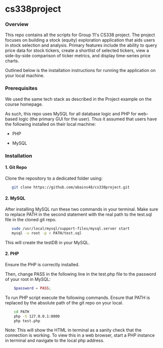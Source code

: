 # cs338project

### Overview

This repo contains all the scripts for Group 11's CS338 project. The project focuses on building a stock (equity) exploration application that aids users in stock selection and analysis. Primary features include the ability to query price data for stock tickers, create a shortlist of selected tickers, view a side-by-side comparison of ticker metrics, and display time-series price charts. 

Outlined below is the installation instructions for running the application on your local machine. 

### Prerequisites

We used the same tech stack as described in the Project example on the course homepage. 

As such, this repo uses MySQL for all database logic and PHP for web-based logic (the primary GUI for the user). Thus it assumed that users have the following installed on their local machine:

- PHP 

- MySQL 

### Installation

#### 1. Git Repo

Clone the repository to a dedicated folder using:

```bash
   git clone https://github.com/abains48/cs338project.git
```


#### 2. MySQL

After installing MySQL run these two commands in your terminal. Make sure to replace PATH in the second statement with the real path to the test.sql file in the cloned git repo. 

```bash
   sudo /usr/local/mysql/support-files/mysql.server start
   mysql -u root -p < PATH/test.sql
```


This will create the testDB in your MySQL. 

#### 2. PHP

Ensure the PHP is correctly installed. 

Then, change PASS in the following line in the test.php file to the password of your root in MySQL:

```php 
    $password = PASS;
```

To run PHP script execute the following commands. Ensure that PATH is replaced by the absolute path of the git repo on your local. 

```bash
    cd PATH
    php -S 127.0.0.1:8000 
    php test.php
```


Note: This will show the HTML in terminal as a sanity check that the connection is working. To view this in a web browser, start a PHP instance in terminal and navigate to the local php address. 











